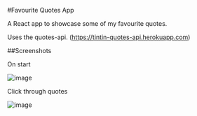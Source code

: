 #Favourite Quotes App

A React app to showcase some of my favourite quotes.

Uses the quotes-api. (https://tintin-quotes-api.herokuapp.com)

##Screenshots

On start

![image](https://user-images.githubusercontent.com/47525983/76648075-fe500680-6583-11ea-9ab8-f54acb9fde35.png)

Click through quotes

![image](https://user-images.githubusercontent.com/47525983/76648365-90580f00-6584-11ea-8824-e1415b878860.png)
